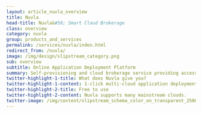 ```yaml
---
layout: article_nuvla_overview
title: Nuvla
head-title: Nuvla&#58; Smart Cloud Brokerage
class: overview
category: nuvla
group: products_and_services
permalink: /services/nuvla/index.html
redirect_from: /nuvla/
image: /img/design/slipstream_category.png
sub: overview
subtitle: Online Application Deployment Platform
summary: Self-provisioning and cloud brokerage service providing access to a wide range of cloud services. Operated by SixSq in Switzerland. Powered by SlipStream.
twitter-highlight-1-title: What does Nuvla give you?
twitter-highlight-1-content: 1-click multi-cloud application deployment service. Real multi-cloud software solution built on open source software
twitter-highlight-2-title: Free to use
twitter-highlight-2-content: Nuvla supports many mainstream clouds.
twitter-image: /img/content/slipstream_schema_color_on_transparent_2500px.png
---
```

